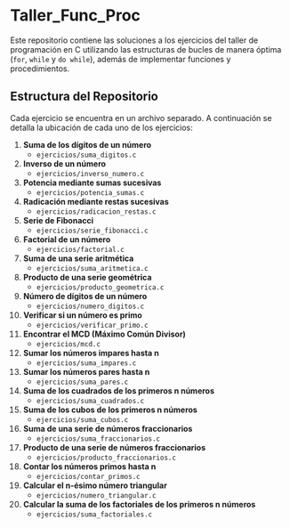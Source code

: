 # Taller_Func_Proc

Este repositorio contiene las soluciones a los ejercicios del taller de programación en C utilizando las estructuras de bucles de manera óptima (`for`, `while` y `do while`), además de implementar funciones y procedimientos.

## Estructura del Repositorio

Cada ejercicio se encuentra en un archivo separado. A continuación se detalla la ubicación de cada uno de los ejercicios:

1. **Suma de los dígitos de un número**
   - `ejercicios/suma_digitos.c`
2. **Inverso de un número**
   - `ejercicios/inverso_numero.c`
3. **Potencia mediante sumas sucesivas**
   - `ejercicios/potencia_sumas.c`
4. **Radicación mediante restas sucesivas**
   - `ejercicios/radicacion_restas.c`
5. **Serie de Fibonacci**
   - `ejercicios/serie_fibonacci.c`
6. **Factorial de un número**
   - `ejercicios/factorial.c`
7. **Suma de una serie aritmética**
   - `ejercicios/suma_aritmetica.c`
8. **Producto de una serie geométrica**
   - `ejercicios/producto_geometrica.c`
9. **Número de dígitos de un número**
   - `ejercicios/numero_digitos.c`
10. **Verificar si un número es primo**
    - `ejercicios/verificar_primo.c`
11. **Encontrar el MCD (Máximo Común Divisor)**
    - `ejercicios/mcd.c`
12. **Sumar los números impares hasta n**
    - `ejercicios/suma_impares.c`
13. **Sumar los números pares hasta n**
    - `ejercicios/suma_pares.c`
14. **Suma de los cuadrados de los primeros n números**
    - `ejercicios/suma_cuadrados.c`
15. **Suma de los cubos de los primeros n números**
    - `ejercicios/suma_cubos.c`
16. **Suma de una serie de números fraccionarios**
    - `ejercicios/suma_fraccionarios.c`
17. **Producto de una serie de números fraccionarios**
    - `ejercicios/producto_fraccionarios.c`
18. **Contar los números primos hasta n**
    - `ejercicios/contar_primos.c`
19. **Calcular el n-ésimo número triangular**
    - `ejercicios/numero_triangular.c`
20. **Calcular la suma de los factoriales de los primeros n números**
    - `ejercicios/suma_factoriales.c`